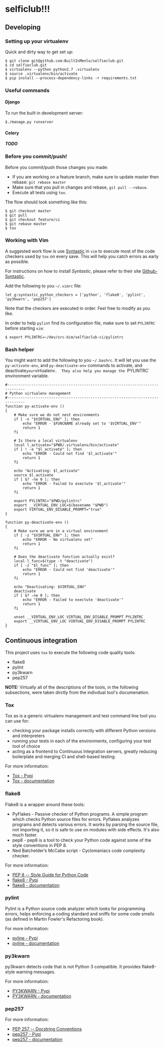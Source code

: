 # selficlub!!!

## Developing

### Setting up your virtualenv

Quick and dirty way to get set up:

```
$ git clone git@github.com:BuiltInMenlo/selfieclub.git
$ cd selfieclub.git
$ virtualenv --python python2.7 .virtualenv
$ source .virtualenv/bin/activate
$ pip install --process-dependency-links -r requirements.txt
```


### Useful commands

#### Django

To run the built in development server:

```
$./manage.py runserver
```

#### Celery

***TODO***

### Before you commit/push!

Before you commit/push those changes you made:

- If you are working on a feature branch, make sure to update master then
  rebase: `git rebase master`
- Make sure that you pull in changes and rebase, `git pull --rebase`.
- Execute all tests using `tox`.

The flow should look something like this:

```
$ git checkout master
$ git pull
$ git checkout feature/ci
$ git rebase master
$ tox
```

### Working with Vim

A suggested work flow is use [Syntastic][SYNTASTIC] in `vim` to execute most of
the code checkers used by `tox` on every save.  This will help you catch errors
as early as possible.

For instructions on how to install *Syntastic*, please refer to their site
[Github-Syntastic][SYNTASTIC].

Add the following to you `~/.vimrc` file:

```
let g:syntastic_python_checkers = ['python', 'flake8', 'pylint', 'py3kwarn', 'pep257']
```

Note that the checkers are executed in order.  Feel free to modify as you like.

In order to help `pylint` find its configuration file, make sure to set
`PYLINTRC` before starting `vim`:

```
$ export PYLINTRC=~/dev/src-bim/selfieclub-ci/pylintrc
```


### Bash helper

You might want to add the following to you `~/.bashrc`.  It will let you use
the `py-activate-env`, and `py-deactivate-env` commands to activate, and
deactivate` your `virtualenv`.  They also help you manage the `PYLINTRC`
environment variable.

```
#------------------------------------------------------------------------------
# Python virtualenv management
#------------------------------------------------------------------------------
function py-activate-env ()
{
    # Make sure we do not nest environments
    if [ -n "$VIRTUAL_ENV" ]; then
        echo "ERROR - $FUNCNAME already set to '$VIRTUAL_ENV'"
        return 1
    fi

    # Is there a local virtualenv
    local l_activate="$PWD/.virtualenv/bin/activate"
    if [ ! -e "$l_activate" ]; then
        echo "ERROR - Could not find '$l_activate'"
        return 1
    fi

    echo "Activating: $l_activate"
    source $l_activate
    if [ $? -ne 0 ]; then
        echo "ERROR - Failed to exectute '$l_activate'"
        return 1
    fi

    export PYLINTRC="$PWD/pylintrc"
    export __VIRTUAL_ENV_LOC=$(basename "$PWD")
    export VIRTUAL_ENV_DISABLE_PROMPT="true"
}

function py-deactivate-env ()
{
    # Make sure we are in a virtual environment
    if [ -z "$VIRTUAL_ENV" ]; then
        echo "ERROR - No virtualenv set"
        return 1
    fi

    # Does the deactivate function actually exist?
    local l_func=$(type -t "deactivate")
    if [ -z "$l_func" ]; then
        echo "ERROR - Could not find 'deactivate'"
        return 1
    fi

    echo "Deactivating: $VIRTUAL_ENV"
    deactivate
    if [ $? -ne 0 ]; then
        echo "ERROR - Failed to exectute 'deactivate'"
        return 1
    fi

    unset __VIRTUAL_ENV_LOC VIRTUAL_ENV_DISABLE_PROMPT PYLINTRC
    export __VIRTUAL_ENV_LOC VIRTUAL_ENV_DISABLE_PROMPT PYLINTRC
}
```


## Continuous integration

This project uses `tox` to execute the following code quality tools:

- flake8
- pylint
- py3kwarn
- pep257

**NOTE:** Virtually all of the descriptions of the tools, in the following
subsections, were taken dirctly from the indivdual tool's documenation.

### Tox

Tox as is a generic virtualenv management and test command line tool you can
use for:

- checking your package installs correctly with different Python versions
  and interpreters
- running your tests in each of the environments, configuring your test
  tool of choice
- acting as a frontend to Continuous Integration servers, greatly
  reducing boilerplate and merging CI and shell-based testing.

For more information:

  - [Tox - Pypi][TOX-PYPI]
  - [Tox - documentation][TOX-RTD]


### flake8

Flake8 is a wrapper around these tools:

- PyFlakes - Passive checker of Python programs.  A simple program which checks
  Python source files for errors.  Pyflakes analyzes programs and detects
  various errors. It works by parsing the source file, not importing it, so it
  is safe to use on modules with side effects. It's also much faster.
- pep8 - pep8 is a tool to check your Python code against some of the style
  conventions in PEP 8.
- Ned Batchelder’s McCabe script - Cyclomaniacs code complexity checker.

For more information:

  - [PEP 8 -- Style Guide for Python Code][PEP8]
  - [flake8 - Pypi][FLAKE8-PYPI]
  - [flake8 - documentation][FLAKE8-RTD]


### pylint

Pylint is a Python source code analyzer which looks for programming errors,
helps enforcing a coding standard and sniffs for some code smells (as defined
in Martin Fowler's Refactoring book).

For more information:

  - [pyline - Pypi][PYLINE-PYPI]
  - [pyline - documentation][PYLINE-RTD]


### py3kwarn

py3kwarn detects code that is not Python 3 compatible. It provides flake8-style
warning messages.

For more information:

  - [PY3KWARN - Pypi][PY3KWARN-PYPI]
  - [PY3KWARN - documentation][PY3KWARN-RTD]


### pep257

For more information:

  - [PEP 257 -- Docstring Conventions][PEP257]
  - [pep257 - Pypi][PEP257-PYPI]
  - [pep257 - documentation][PEP257-RTD]




[TOX-PYPI]: https://pypi.python.org/pypi/tox
[TOX-RTD]: https://tox.readthedocs.org/en/latest/
[PEP8]: http://legacy.python.org/dev/peps/pep-0008/
[FLAKE8-PYPI]: https://pypi.python.org/pypi/flake8
[FLAKE8-RTD]: https://flake8.readthedocs.org/en/
[PYLINE-PYPI]: https://pypi.python.org/pypi/pylint
[PYLINE-RTD]: http://www.pylint.org/
[PY3KWARN-PYPI]: https://pypi.python.org/pypi/py3kwarn
[PY3KWARN-RTD]: https://github.com/liamcurry/py3kwarn
[PEP257]: http://legacy.python.org/dev/peps/pep-0257/
[PEP257-PYPI]: https://pypi.python.org/pypi/pep257
[PEP257-RTD]: https://github.com/GreenSteam/pep257/
[SYNTASTIC]: https://github.com/scrooloose/syntastic (Syntastic)
